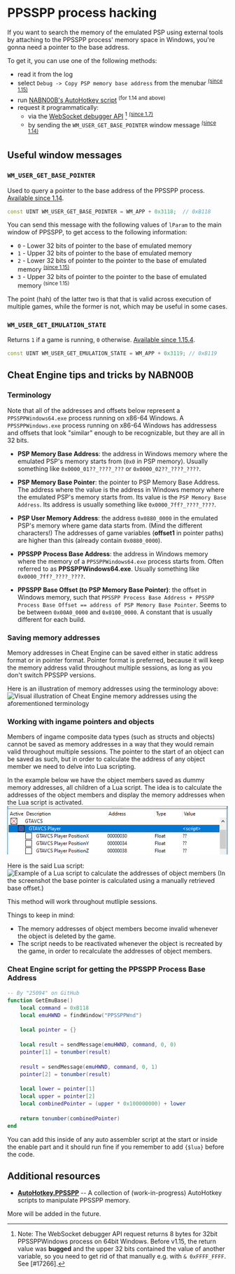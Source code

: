 # PPSSPP process hacking

If you want to search the memory of the emulated PSP using external tools by attaching to the PPSSPP process' memory space in Windows, you're gonna need a pointer to the base address.

To get it, you can use one of the following methods:
- read it from the log
- select `Debug -> Copy PSP memory base address` from the menubar <sup>[(since 1.15)](https://github.com/hrydgard/ppsspp/pull/16994)</sup>
- run [NABN00B's AutoHotkey script](https://github.com/NABN00B/AutoHotkey.PPSSPP/blob/main/ppsspp_WM.ahk) <sup>(for 1.14 and above)</sup>
- request it programmatically:
  - via the [WebSocket debugger API](/docs/reference/websocket-api) [^ws] <sup>[(since 1.7)](https://github.com/hrydgard/ppsspp/blob/9317fbdd5e8304de7fc0351b95cefbcc53228834/Core/Debugger/WebSocket/DisasmSubscriber.cpp#L255-L267)</sup>
  - by sending the `WM_USER_GET_BASE_POINTER` window message <sup>[(since 1.14)](https://github.com/hrydgard/ppsspp/pull/15748)</sup>

[^ws]: Note: The WebSocket debugger API request returns 8&nbsp;bytes for 32bit PPSSPPWindows process on 64bit Windows. Before v1.15, the return value was **bugged** and the upper 32 bits contained the value of another variable, so you need to get rid of that manually e.g. with `& 0xFFFF_FFFF`. See [#17266].

## Useful window messages

### `WM_USER_GET_BASE_POINTER`

Used to query a pointer to the base address of the PPSSPP process.
[Available since 1.14](https://github.com/hrydgard/ppsspp/pull/15748).

```cpp
const UINT WM_USER_GET_BASE_POINTER = WM_APP + 0x3118;  // 0xB118
```

You can send this message with the following values of `lParam` to the main window of PPSSPP, to get access to the following information:
- `0` - Lower 32 bits of pointer to the base of emulated memory
- `1` - Upper 32 bits of pointer to the base of emulated memory
- `2` - Lower 32 bits of pointer to the pointer to the base of emulated memory <sup>[(since 1.15)](https://github.com/hrydgard/ppsspp/commit/6f9d6c6c5fa333059d4cfed1f68e7121db8e7e6e)</sup>
- `3` - Upper 32 bits of pointer to the pointer to the base of emulated memory <sup>(since 1.15)</sup>

The point (hah) of the latter two is that that is valid across execution of multiple games, while the former is not, which may be useful in some cases.

### `WM_USER_GET_EMULATION_STATE`

Returns `1` if a game is running, `0` otherwise.
[Available since 1.15.4](https://github.com/hrydgard/ppsspp/pull/17461).

```cpp
const UINT WM_USER_GET_EMULATION_STATE = WM_APP + 0x3119; // 0xB119
```

## Cheat Engine tips and tricks by NABN00B

### Terminology

Note that all of the addresses and offsets below represent a `PPSSPPWindows64.exe` process running on x86-64 Windows.
A `PPSSPPWindows.exe` process running on x86-64 Windows has addressess and offsets that look "similar" enough to be recognizable, but they are all in 32 bits.

- **PSP Memory Base Address**: the address in Windows memory where the emulated PSP's memory starts from (`0x0` in PSP memory). Usually something like `0x0000_01??_????_???` or `0x0000_02??_????_????`.

- **PSP Memory Base Pointer**: the pointer to PSP Memory Base Address. The address where the value is the address in Windows memory where the emulated PSP's memory starts from. Its value is the `PSP Memory Base Address`. Its address is usually something like `0x0000_7ff?_????_????`.

- **PSP User Memory Address**: the address `0x0880_0000` in the emulated PSP's memory where game data starts from. (Mind the different characters!) The addresses of game variables (**offset1** in pointer paths) are higher than this (already contain `0x0880_0000`).

- **PPSSPP Process Base Address**: the address in Windows memory where the memory of a `PPSSPPWindows64.exe` process starts from. Often referred to as **PPSSPPWindows64.exe**. Usually something like `0x0000_7ff?_????_????`.

- **PPSSPP Base Offset (to PSP Memory Base Pointer)**: the offset in Windows memory, such that
`PPSSPP Process Base Address + PPSSPP Process Base Offset == address of PSP Memory Base Pointer`.
Seems to be between `0x00A0_0000` and `0x0100_0000`. A constant that is usually different for each build.

### Saving memory addresses

Memory addresses in Cheat Engine can be saved either in static address format or in pointer format.
Pointer format is preferred, because it will keep the memory address valid throughout multiple sessions, as long as you don't switch PPSSPP versions.

Here is an illustration of memory addresses using the terminology above:
<img src="/static/img/process-hacking/PPSSPP_CE.png" alt="Visual illustration of Cheat Engine memory addresses using the aforementioned terminology">

### Working with ingame pointers and objects

Members of ingame composite data types (such as structs and objects) cannot be saved as memory addresses in a way that they would remain valid throughout multiple sessions.
The pointer to the start of an object can be saved as such, but in order to calculate the address of any object member we need to delve into Lua scripting.

In the example below we have the object members saved as dummy memory addresses, all children of a Lua script.
The idea is to calculate the addresses of the object members and display the memory addresses when the Lua script is activated.
<img src="/static/img/process-hacking/PPSSPP_CE_Dummy_Addresses.png" alt="Ingame object members saved in Cheat Engine as dummy memory addresses">

Here is the said Lua script:
<img src="/static/img/process-hacking/PPSSPP_CE_Pointer_Lua.png" alt="Example of a Lua script to calculate the addresses of object members">
(In the screenshot the base pointer is calculated using a manually retrieved base offset.)

This method will work throughout mutliple sessions.

Things to keep in mind:
- The memory addresses of object members become invalid whenever the object is deleted by the game.
- The script needs to be reactivated whenever the object is recreated by the game, in order to recalculate the addresses of object members.

### Cheat Engine script for getting the PPSSPP Process Base Address

```lua
-- By "25094" on GitHub
function GetEmuBase()
    local command = 0xB118
    local emuHWND = findWindow("PPSSPPWnd")

    local pointer = {}

    local result = sendMessage(emuHWND, command, 0, 0)
    pointer[1] = tonumber(result)

    result = sendMessage(emuHWND, command, 0, 1)
    pointer[2] = tonumber(result)

    local lower = pointer[1]
    local upper = pointer[2]
    local combinedPointer = (upper * 0x100000000) + lower

    return tonumber(combinedPointer)
end
```

You can add this inside of any auto assembler script at the start or inside the enable part and it should run fine if you remember to add `{$lua}` before the code.

## Additional resources

- **[AutoHotkey.PPSSPP](https://github.com/NABN00B/AutoHotkey.PPSSPP)** -- A collection of (work-in-progress) AutoHotkey scripts to manipulate PPSSPP memory.

More will be added in the future.
